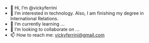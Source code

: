- 👋 Hi, I’m @vickyferrini
- 👀 I’m interested in technology. Also, I am finishing my degree in International Relations. 
- 🌱 I’m currently learning ...
- 💞️ I’m looking to collaborate on ...
- 📫 How to reach me: vickyferrini@gmail.com 
<!---
vickyferrini/vickyferrini is a ✨ special ✨ repository because its `README.md` (this file) appears on your GitHub profile.
You can click the Preview link to take a look at your changes.
--->

